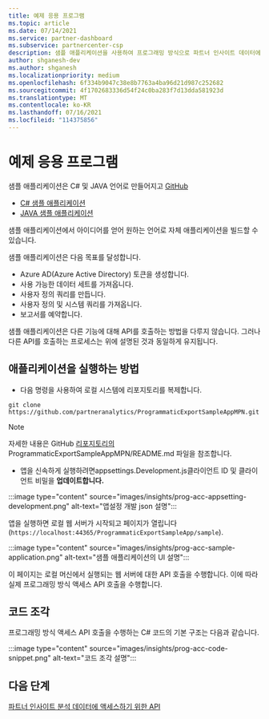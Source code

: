 ```yaml
---
title: 예제 응용 프로그램
ms.topic: article
ms.date: 07/14/2021
ms.service: partner-dashboard
ms.subservice: partnercenter-csp
description: 샘플 애플리케이션을 사용하여 프로그래밍 방식으로 파트너 인사이트 데이터에 액세스하는 고유한 애플리케이션을 빌드합니다.
author: shganesh-dev
ms.author: shganesh
ms.localizationpriority: medium
ms.openlocfilehash: 6f334b9047c38e8b7763a4ba96d21d987c252682
ms.sourcegitcommit: 4f1702683336d54f24c0ba283f7d13dda581923d
ms.translationtype: MT
ms.contentlocale: ko-KR
ms.lasthandoff: 07/16/2021
ms.locfileid: "114375856"
---
```

# <a name="sample-application"></a>예제 응용 프로그램

샘플 애플리케이션은 C# 및 JAVA 언어로 만들어지고 [GitHub](https://github.com/partneranalytics)

- [C# 샘플 애플리케이션](https://github.com/partneranalytics/ProgrammaticExportSampleAppMPN)
- [JAVA 샘플 애플리케이션](https://github.com/partneranalytics/ProgrammaticExportSampleAppMPN_Java)

샘플 애플리케이션에서 아이디어를 얻어 원하는 언어로 자체 애플리케이션을 빌드할 수 있습니다.

샘플 애플리케이션은 다음 목표를 달성합니다.

- Azure AD(Azure Active Directory) 토큰을 생성합니다.
- 사용 가능한 데이터 세트를 가져옵니다.
- 사용자 정의 쿼리를 만듭니다.
- 사용자 정의 및 시스템 쿼리를 가져옵니다.
- 보고서를 예약합니다.

샘플 애플리케이션은 다른 기능에 대해 API를 호출하는 방법을 다루지 않습니다. 그러나 다른 API를 호출하는 프로세스는 위에 설명된 것과 동일하게 유지됩니다.

## <a name="how-to-run-the-application"></a>애플리케이션을 실행하는 방법

- 다음 명령을 사용하여 로컬 시스템에 리포지토리를 복제합니다.

```cli
git clone https://github.com/partneranalytics/ProgrammaticExportSampleAppMPN.git
```

> [!Note]
> 자세한 내용은 GitHub [리포지토리의](https://github.com/partneranalytics/ProgrammaticExportSampleAppMPN_Java)ProgrammaticExportSampleAppMPN/README.md 파일을 참조합니다.

- 앱을 신속하게 실행하려면appsettings.Development.js클라이언트 ID 및 클라이언트 비밀을 **업데이트합니다.**

:::image type="content" source="images/insights/prog-acc-appsetting-development.png" alt-text="앱설정 개발 json 설명":::

앱을 실행하면 로컬 웹 서버가 시작되고 페이지가 열립니다(`https://localhost:44365/ProgrammaticExportSampleApp/sample`).
  
:::image type="content" source="images/insights/prog-acc-sample-application.png" alt-text="샘플 애플리케이션의 UI 설명":::

이 페이지는 로컬 머신에서 실행되는 웹 서버에 대한 API 호출을 수행합니다. 이에 따라 실제 프로그래밍 방식 액세스 API 호출을 수행합니다.

## <a name="code-snippets"></a>코드 조각

프로그래밍 방식 액세스 API 호출을 수행하는 C# 코드의 기본 구조는 다음과 같습니다.
 
:::image type="content" source="images/insights/prog-acc-code-snippet.png" alt-text="코드 조각 설명":::

## <a name="next-steps"></a>다음 단계

[파트너 인사이트 분석 데이터에 액세스하기 위한 API](insights-programmatic-analytics-available-api.md)
